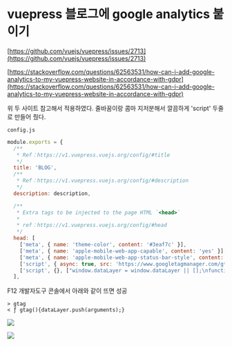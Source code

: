 # vuepress 블로그에 google analytics 붙이기

[https://github.com/vuejs/vuepress/issues/2713](https://github.com/vuejs/vuepress/issues/2713)

[https://stackoverflow.com/questions/62563531/how-can-i-add-google-analytics-to-my-vuepress-website-in-accordance-with-gdpr](https://stackoverflow.com/questions/62563531/how-can-i-add-google-analytics-to-my-vuepress-website-in-accordance-with-gdpr)

위 두 사이트 참고해서 적용하였다. 줄바꿈이랑 콤마 지저분해서 깔끔하게 'script' 두줄로 만들어 줬다.

`config.js`

```js 
module.exports = {
  /**
   * Ref：https://v1.vuepress.vuejs.org/config/#title
   */
  title: 'BLOG',
  /**
   * Ref：https://v1.vuepress.vuejs.org/config/#description
   */
  description: description,

  /**
   * Extra tags to be injected to the page HTML `<head>`
   *
   * ref：https://v1.vuepress.vuejs.org/config/#head
   */
  head: [
    ['meta', { name: 'theme-color', content: '#3eaf7c' }],
    ['meta', { name: 'apple-mobile-web-app-capable', content: 'yes' }],
    ['meta', { name: 'apple-mobile-web-app-status-bar-style', content: 'black' }],
    ['script', { async: true, src: 'https://www.googletagmanager.com/gtag/js?id=G-672PNZBWWP'}],
    ['script', {}, ["window.dataLayer = window.dataLayer || [];\nfunction gtag(){dataLayer.push(arguments);}\ngtag('js', new Date());\ngtag('config', 'G-672PNZBWWP');"]],
  ],
```

F12 개발자도구 콘솔에서 아래와 같이 뜨면 성공
```
> gtag
< ƒ gtag(){dataLayer.push(arguments);}
```

![](https://photos.app.goo.gl/eFhkeDaDTwSYsuDHA)

![](https://photos.google.com/share/AF1QipOH-9rpx5xHFUNcuohnyA0dY8tbyr8ZXWLl2yo43GGcQFaPg2Qhw13Z1FN3W-NVow/photo/AF1QipNpZWr3wSTLEcSrMSVyKUlfuFWflJc3MckrZudZ?key=Ulo0Y2x4V05ZallWX2RaNDQxd0plaTB4cUxXV0tR)
<!--stackedit_data:
eyJoaXN0b3J5IjpbLTIxMTAyMTUzOTQsLTEzNTA5MDkyODAsMT
AwNTg0MDMzOSwxOTQyODY1Mzg4LC0xOTc3MzQxOTc2LDIwNDY3
OTQzNTcsLTk1MTAwNjEwMl19
-->
